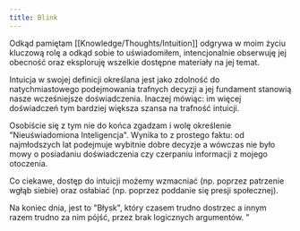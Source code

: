 ```yaml
---
title: Blink
---
```


Odkąd pamiętam [[Knowledge/Thoughts/Intuition]] odgrywa w moim życiu kluczową rolę a odkąd sobie to uświadomiłem, intencjonalnie obserwuję jej obecność oraz eksploruję wszelkie dostępne materiały na jej temat. 

Intuicja w swojej definicji określana jest jako zdolność do natychmiastowego podejmowania trafnych decyzji a jej fundament stanowią nasze wcześniejsze doświadczenia. Inaczej mówiąc: im więcej doświadczeń tym bardziej większa szansa na trafność intuicji. 

Osobiście się z tym nie do końca zgadzam i wolę określenie "Nieuświadomiona Inteligencja". Wynika to z prostego faktu: od najmłodszych lat podejmuje wybitnie dobre decyzje a wówczas nie było mowy o posiadaniu doświadczenia czy czerpaniu informacji z mojego otoczenia. 

Co ciekawe, dostęp do intuicji możemy wzmacniać (np. poprzez patrzenie wgłąb siebie) oraz osłabiać (np. poprzez poddanie się presji społecznej). 

Na koniec dnia, jest to "Błysk", który czasem trudno dostrzec a innym razem trudno za nim pójść, przez brak logicznych argumentów. "